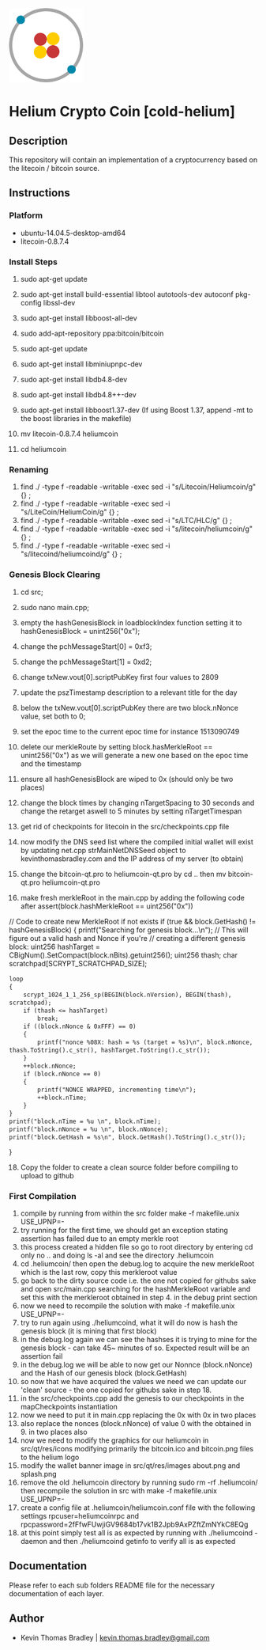 <img src="https://github.com/kevinthomasbradley/cold-helium/blob/master/styles/logo1.png" width="150">

# Helium Crypto Coin [cold-helium]

## Description

This repository will contain an implementation of a cryptocurrency based on the litecoin / bitcoin source.

## Instructions

### Platform
* ubuntu-14.04.5-desktop-amd64
* litecoin-0.8.7.4

### Install Steps
1. sudo apt-get update
2. sudo apt-get install build-essential libtool autotools-dev autoconf pkg-config libssl-dev
3. sudo apt-get install libboost-all-dev
4. sudo add-apt-repository ppa:bitcoin/bitcoin
5. sudo apt-get update
6. sudo apt-get install libminiupnpc-dev

7. sudo apt-get install libdb4.8-dev
8. sudo apt-get install libdb4.8++-dev
9. sudo apt-get install libboost1.37-dev
(If using Boost 1.37, append -mt to the boost libraries in the makefile)

10. mv litecoin-0.8.7.4 heliumcoin
11. cd heliumcoin

### Renaming
1. find ./ -type f -readable -writable -exec sed -i "s/Litecoin/Heliumcoin/g" {} \;
2. find ./ -type f -readable -writable -exec sed -i "s/LiteCoin/HeliumCoin/g" {} \;
3. find ./ -type f -readable -writable -exec sed -i "s/LTC/HLC/g" {} \;
4. find ./ -type f -readable -writable -exec sed -i "s/litecoin/heliumcoin/g" {} \;
5. find ./ -type f -readable -writable -exec sed -i "s/litecoind/heliumcoind/g" {} \;

### Genesis Block Clearing
1. cd src;
2. sudo nano main.cpp;

3. empty the hashGenesisBlock in loadblockIndex function setting it to hashGenesisBlock = unint256("0x");
4. change the pchMessageStart[0] = 0xf3;
5. change the pchMessageStart[1] = 0xd2;
6. change txNew.vout[0].scriptPubKey first four values to 2809
6. update the pszTimestamp description to a relevant title for the day
8. below the txNew.vout[0].scriptPubKey there are two block.nNonce value, set both to 0;
9. set the epoc time to the current epoc time for instance 1513090749
11. delete our merkleRoute by setting block.hasMerkleRoot == unint256("0x") as we will generate a new one based on the epoc time and the timestamp
12. ensure all hashGenesisBlock are wiped to 0x (should only be two places)
13. change the block times by changing nTargetSpacing to 30 seconds and change the retarget aswell to 5 minutes by setting nTargetTimespan
14. get rid of checkpoints for litecoin in the src/checkpoints.cpp file
15. now modify the DNS seed list where the compiled initial wallet will exist by updating net.cpp strMainNetDNSSeed object to kevinthomasbradley.com and the IP address of my server (to obtain)
16. change the bitcoin-qt.pro to heliumcoin-qt.pro by cd .. then mv bitcoin-qt.pro heliumcoin-qt.pro
17. make fresh merkleRoot in the main.cpp by adding the following code after assert(block.hashMerkleRoot == uint256("0x"))

  // Code to create new MerkleRoot if not exists
  if (true && block.GetHash() != hashGenesisBlock)
  {
    printf("Searching for genesis block...\n");
    // This will figure out a valid hash and Nonce if you're
    // creating a different genesis block:
    uint256 hashTarget = CBigNum().SetCompact(block.nBits).getuint256();
    uint256 thash;
    char scratchpad[SCRYPT_SCRATCHPAD_SIZE];

    loop
    {
        scrypt_1024_1_1_256_sp(BEGIN(block.nVersion), BEGIN(thash), scratchpad);
        if (thash <= hashTarget)
            break;
        if ((block.nNonce & 0xFFF) == 0)
        {
            printf("nonce %08X: hash = %s (target = %s)\n", block.nNonce, thash.ToString().c_str(), hashTarget.ToString().c_str());
        }
        ++block.nNonce;
        if (block.nNonce == 0)
        {
            printf("NONCE WRAPPED, incrementing time\n");
            ++block.nTime;
        }
    }
    printf("block.nTime = %u \n", block.nTime);
    printf("block.nNonce = %u \n", block.nNonce);
    printf("block.GetHash = %s\n", block.GetHash().ToString().c_str());
  }

18. Copy the folder to create a clean source folder before compiling to upload to github

### First Compilation
1. compile by running from within the src folder make -f makefile.unix USE_UPNP=-
2. try running for the first time, we should get an exception stating assertion has failed due to an empty merkle root
3. this process created a hidden file so go to root directory by entering cd only no .. and doing ls -al and see the directory .heliumcoin
4. cd .heliumcoin/ then open the debug.log to acquire the new merkleRoot which is the last row, copy this merkleroot value
5. go back to the dirty source code i.e. the one not copied for githubs sake and open src/main.cpp searching for the hashMerkleRoot
variable and set this with the merkleroot obtained in step 4. in the debug print section
6. now we need to recompile the solution with make -f makefile.unix USE_UPNP=-
7. try to run again using ./heliumcoind, what it will do now is hash the genesis block (it is mining that first block)
8. in the debug.log again we can see the hashses it is trying to mine for the genesis block - can take 45~ minutes of so. Expected result will be an assertion fail
9. in the debug.log we will be able to now get our Nonnce (block.nNonce) and the Hash of our genesis block (block.GetHash)
10. so now that we have acquired the values we need we can update our 'clean' source - the one copied for githubs sake in step 18.
11. in the src/checkpoints.cpp add the genesis to our checkpoints in the mapCheckpoints instantiation
12. now we need to put it in main.cpp replacing the 0x with 0x<VALUE> in two places
13. also replace the nonces (block.nNonce) of value 0 with the <VALUE> obtained in 9. in two places also
14. now we need to modify the graphics for our heliumcoin in src/qt/res/icons modifying primarily the bitcoin.ico and bitcoin.png files to the helium logo
15. modify the wallet banner image in src/qt/res/images about.png and splash.png
16. remove the old .heliumcoin directory by running sudo rm -rf .heliumcoin/ then recompile the solution in src with make -f makefile.unix USE_UPNP=-
17. create a config file at .heliumcoin/heliumcoin.conf file with the following settings rpcuser=heliumcoinrpc and rpcpassword=2fFfwFUwjiGV9684b17vk1B2Jpb9AxPZftZmNYkC8EQg
18. at this point simply test all is as expected by running with ./heliumcoind -daemon and then ./heliumcoind getinfo to verify all is as expected



## Documentation

Please refer to each sub folders README file for the necessary documentation of each layer.

## Author
* Kevin Thomas Bradley | kevin.thomas.bradley@gmail.com
